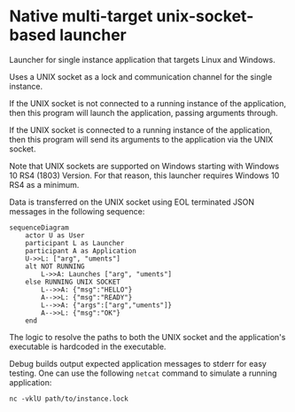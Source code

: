 # Native multi-target unix-socket-based launcher

Launcher for single instance application that targets Linux and Windows.

Uses a UNIX socket as a lock and communication channel for the single instance.

If the UNIX socket is not connected to a running instance of the application,
then this program will launch the application, passing arguments through.

If the UNIX socket is connected to a running instance of the application,
then this program will send its arguments to the application via the UNIX socket.

Note that UNIX sockets are supported on Windows starting with Windows 10 RS4 (1803) Version.
For that reason, this launcher requires Windows 10 RS4 as a minimum.

Data is transferred on the UNIX socket using EOL terminated JSON messages in the following sequence:

```mermaid
sequenceDiagram
    actor U as User
    participant L as Launcher
    participant A as Application
    U->>L: ["arg", "uments"]
    alt NOT RUNNING
        L->>A: Launches ["arg", "uments"]
    else RUNNING UNIX SOCKET
        L-->>A: {"msg":"HELLO"}
        A-->>L: {"msg":"READY"}
        L-->>A: {"args":["arg","uments"]}
        A-->>L: {"msg":"OK"}
    end
```

The logic to resolve the paths to both the UNIX socket and the application's executable is hardcoded in the executable.

Debug builds output expected application messages to stderr for easy testing.
One can use the following `netcat` command to simulate a running application:

```shell
nc -vklU path/to/instance.lock
```
